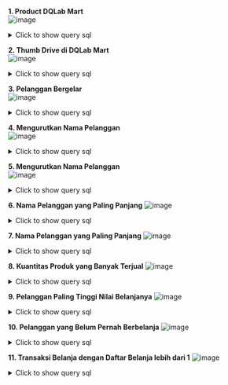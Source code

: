 <b>1. Product DQLab Mart</b>
<br>
![image](https://user-images.githubusercontent.com/68532033/89723332-fa36f080-da1e-11ea-850e-416586f3e187.png)

<details>
  <summary>Click to show query sql</summary>
  <p>

```
select no_urut,kode_produk,nama_produk,harga from ms_produk where harga >= 50000 and harga <= 150000;
```
  </p>
</details>

<b>2. Thumb Drive di DQLab Mart</b>
<br>
![image](https://user-images.githubusercontent.com/68532033/89723362-569a1000-da1f-11ea-866b-9d83fcc59145.png)
<details>
  <summary>Click to show query sql</summary>

```
select no_urut,kode_produk,nama_produk,harga from ms_produk where nama_produk like '%Flashdisk%';
```
</details>

<b>3. Pelanggan Bergelar</b>
<br>
![image](https://user-images.githubusercontent.com/68532033/89723388-b85a7a00-da1f-11ea-8800-df507a425f2e.png)
<details>
  <summary>Click to show query sql</summary>

```
select no_urut,kode_pelanggan,nama_pelanggan,alamat from ms_pelanggan where nama_pelanggan like '%S.H%' or nama_pelanggan like '%Ir.%' or nama_pelanggan like '%Drs.%';
```
</details>

<b>4. Mengurutkan Nama Pelanggan</b>
<br>
![image](https://user-images.githubusercontent.com/68532033/89723559-56e7da80-da22-11ea-8dd9-bb881b50a5b7.png)
<details>
  <summary>Click to show query sql</summary>

```
select nama_pelanggan from ms_pelanggan order by nama_pelanggan;
```
</details>

<b>5. Mengurutkan Nama Pelanggan</b>
<br>
![image](https://user-images.githubusercontent.com/68532033/89723575-96aec200-da22-11ea-9225-7f80abf12b51.png)
<details>
  <summary>Click to show query sql</summary>

```
select nama_pelanggan from ms_pelanggan 
order by REPLACE(nama_pelanggan,'Ir. ','')asc;
```
</details>

<b>6. Nama Pelanggan yang Paling Panjang</b>
![image](https://user-images.githubusercontent.com/68532033/89723599-e1303e80-da22-11ea-92ab-c1c1745786ad.png)
<details>
  <summary>Click to show query sql</summary>

```
select nama_pelanggan from ms_pelanggan where length(nama_pelanggan) = 19 order by length(nama_pelanggan) desc;
```
</details>

<b>7. Nama Pelanggan yang Paling Panjang</b>
![image](https://user-images.githubusercontent.com/68532033/89723628-1dfc3580-da23-11ea-8a51-b5b5f664b66a.png)
<details>
  <summary>Click to show query sql</summary>

```
select nama_pelanggan from ms_pelanggan where length(nama_pelanggan) = 19 or length(nama_pelanggan) = 9 order by length(nama_pelanggan) desc; 
```
</details>

<b>8. Kuantitas Produk yang Banyak Terjual</b>
![image](https://user-images.githubusercontent.com/68532033/89723722-2b65ef80-da24-11ea-9978-73a10a164c0c.png)
<details>
  <summary>Click to show query sql</summary>

```
select ms_produk.kode_produk,ms_produk.nama_produk,
sum(tr_penjualan_detail.qty) as total_qty
from ms_produk
JOIN
tr_penjualan_detail 
ON 
ms_produk.kode_produk = tr_penjualan_detail.kode_produk
group by ms_produk.kode_produk,ms_produk.nama_produk
order by  sum(tr_penjualan_detail.qty) desc limit 2;

```
</details>

<b>9. Pelanggan Paling Tinggi Nilai Belanjanya</b>
![image](https://user-images.githubusercontent.com/68532033/89723735-5a7c6100-da24-11ea-89d2-b7c47b218f6d.png)
<details>
  <summary>Click to show query sql</summary>

```
select tr_penjualan.kode_pelanggan,ms_pelanggan.nama_pelanggan,
sum(tr_penjualan_detail.qty*tr_penjualan_detail.harga_satuan) as total_harga
from tr_penjualan
JOIN ms_pelanggan
ON tr_penjualan.kode_pelanggan = ms_pelanggan.kode_pelanggan
JOIN tr_penjualan_detail
ON tr_penjualan.kode_transaksi = tr_penjualan_detail.kode_transaksi
group by tr_penjualan.kode_pelanggan,ms_pelanggan.nama_pelanggan
order by sum(tr_penjualan_detail.qty*tr_penjualan_detail.harga_satuan) desc limit 1;
```
</details>

<b>10. Pelanggan yang Belum Pernah Berbelanja</b>
![image](https://user-images.githubusercontent.com/68532033/89723762-90214a00-da24-11ea-8295-7deb9108994b.png)
<details>
  <summary>Click to show query sql</summary>

```
select ms_pelanggan.kode_pelanggan,ms_pelanggan.nama_pelanggan,ms_pelanggan.alamat
from ms_pelanggan
LEFT JOIN
tr_penjualan ON
ms_pelanggan.kode_pelanggan = tr_penjualan.kode_pelanggan
where tr_penjualan.kode_pelanggan is null;
```
</details>

<b>11. Transaksi Belanja dengan Daftar Belanja lebih dari 1</b>
![image](https://user-images.githubusercontent.com/68532033/89723285-5e0ce980-da1e-11ea-97d9-9a0e8ec4cbc8.png)
<details>
  <summary>Click to show query sql</summary>

```
select tr_penjualan_detail.kode_transaksi,ms_pelanggan.kode_pelanggan,ms_pelanggan.nama_pelanggan,tr_penjualan.tanggal_transaksi,count(tr_penjualan_detail.kode_produk) as jumlah_detail
from ms_pelanggan
LEFT JOIN tr_penjualan ON
tr_penjualan.kode_pelanggan = ms_pelanggan.kode_pelanggan
LEFT JOIN tr_penjualan_detail ON
tr_penjualan.kode_transaksi = tr_penjualan_detail.kode_transaksi
group by tr_penjualan_detail.kode_transaksi,ms_pelanggan.kode_pelanggan,ms_pelanggan.nama_pelanggan,tr_penjualan.tanggal_transaksi
having count(tr_penjualan_detail.kode_produk)>1;
```
</details>






